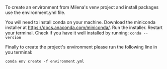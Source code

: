 To create an environment from Milena's venv project and install packages use the environment.yml file.

You will need to install conda on your machine.
Download the miniconda installer at https://docs.anaconda.com/miniconda/.
Run the installer.
Restart your terminal.
Check if you have it well installed by running: 
`conda --version`

Finally to create the project's environment please run the following line in you terminal:

`conda env create -f environment.yml`
